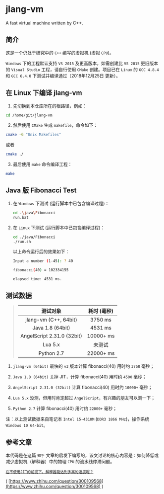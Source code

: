 # jlang-vm

A fast virtual machine written by C++.

## 简介

这是一个仍处于研究中的 `C++` 编写的虚拟机 (虚拟 `CPU`)。

`Windows` 下的工程默认支持 `VS 2015` 及更高版本，如需创建比 `VS 2015` 更旧版本的 `Visual Studio` 工程，请自行使用 `CMake` 创建。项目已在 `Linux` 的 `GCC 4.8.4` 和 `GCC 6.4.0` 下测试并编译通过（2018年12月25日 更新）。

## 在 Linux 下编译 jlang-vm

1. 先切换到本仓库所在的根路径，例如：

```bash
cd /home/git/jlang-vm
```

2. 然后使用 `CMake` 生成 `makefile`，命令如下：

```bash
cmake -G "Unix Makefiles"
```

或者

```bash
cmake ./
```

3. 最后使用 `make` 命令编译工程：

```bash
make
```

## Java 版 Fibonacci Test

1. 在 `Windows` 下测试 (运行脚本中已包含编译过程)：

    ```bash
    cd .\java\Fibonacci
    run.bat
    ```

2. 在 `Linux` 下测试 (运行脚本中已包含编译过程)：

    ```bash
    cd ./java/Fibonacci
    ./run.sh
    ```

    以上命令运行后的效果如下：

    ```bash
    Input a number (1-45): ? 40

    fibonacci(40) = 102334155

    elapsed time: 4531 ms.
    ```

## 测试数据

> <center>

> |测试对象|耗时 (毫秒)|
> |:--:|:--:|
> |jlang-vm (C++, 64bit)|3750 ms|
> |Java 1.8 (64bit)|4531 ms|
> |AngelScript 2.31.0 (32bit)|10000+ ms|
> |Lua 5.x|未测试|
> |Python 2.7|22000+ ms|

> </center>

1. `jlang-vm (64bit)` 最快的 `v3` 版本计算 fibonacci(40) 用时约 `3750` 毫秒；

2. `Java 1.8 (64bit)` 关掉 JIT，计算 fibonacci(40) 用时约 `4500` 毫秒；

3. `AngelScript 2.31.0 (32bit)` 计算 fibonacci(40) 用时约 `10000+` 毫秒；

4. `Lua 5.x` 没测，但用时肯定超过 `AngelScript`，有兴趣的朋友可以测一下；

5. `Python 2.7` 计算 fibonacci(40) 用时约 `22000+` 毫秒；

注：以上测试数据来自笔记本 `Intel i5-4310M` (`DDR3 1866 MHz`)，操作系统 `Windows 10 64-bit`。

## 参考文章

本代码是在这篇 `知乎` 文章的启发下编写的，该文讨论的核心内容是：如何降低或减少虚拟机（解释器）中的物理 `CPU` 的流水线停滞问题。

 [`在不使用JIT的前提下，解释器能达到多高的速度呢？`](https://www.zhihu.com/question/300109568)
 
 ( [https://www.zhihu.com/question/300109568](https://www.zhihu.com/question/300109568) )
